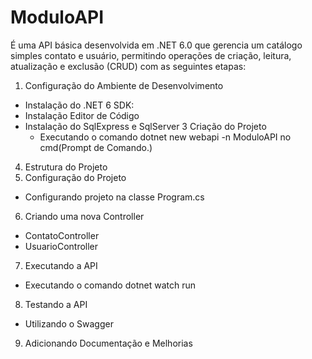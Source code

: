# ModuloAPI

É uma API básica desenvolvida em .NET 6.0 que gerencia um catálogo simples contato e usuário, permitindo operações de criação, leitura, atualização e exclusão (CRUD) com as seguintes etapas:

1. Configuração do Ambiente de Desenvolvimento
- Instalação do .NET 6 SDK:
- Instalação Editor de Código
- Instalação do SqlExpress e SqlServer
3 Criação do Projeto
  - Executando o comando dotnet new webapi -n ModuloAPI no cmd(Prompt de Comando.)
4. Estrutura do Projeto
5. Configuração do Projeto
  - Configurando projeto na classe Program.cs
6. Criando uma nova Controller
  - ContatoController
  - UsuarioController
7. Executando a API
  - Executando o comando dotnet watch run
8. Testando a API
  - Utilizando o Swagger
9. Adicionando Documentação e Melhorias


